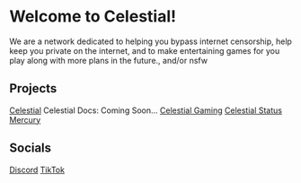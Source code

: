 # Welcome to Celestial!
We are a network dedicated to helping you bypass internet censorship, help keep you private on the internet, and to make entertaining games for you play along with more plans in the future., and/or nsfw

## Projects
[Celestial](https://thecelestial.org/)
Celestial Docs: Coming Soon...
[Celestial Gaming](https://play.thecelestial.org/)
[Celestial Status](https://status.thecelestial.org/)
[Mercury](https://github.com/Celestial-Dev/Mercury)

## Socials
[Discord](ttps://discord.thecelestial.org)
[TikTok](https://www.tiktok.com/@thecelestial.org)
